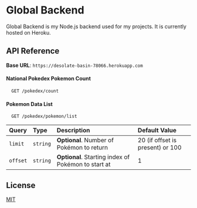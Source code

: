 # Global Backend

Global Backend is my Node.js backend used for my projects. It is currently hosted on Heroku.

## API Reference

**Base URL**: `https://desolate-basin-78066.herokuapp.com`

#### National Pokedex Pokemon Count

```http
  GET /pokedex/count
```

#### Pokemon Data List

```http
  GET /pokedex/pokemon/list
```

| Query         | Type     | Description                                         | Default Value                   |
| :------------ | :------- | :-------------------------------------------------- | :------------------------------ |
| `limit`       | `string` | **Optional**. Number of Pokémon to return           | 20 (if offset is present) or 100|
| `offset`      | `string` | **Optional**. Starting index of Pokémon to start at | 1                               |

## License

[MIT](https://choosealicense.com/licenses/mit/)

